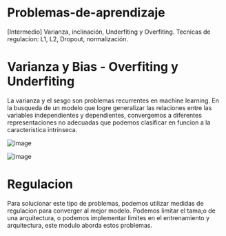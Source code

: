 # Problemas-de-aprendizaje
[Intermedio] Varianza, inclinación, Underfiting y Overfiting. Tecnicas de regulacion: L1, L2, Dropout, normalización.

# Varianza y Bias - Overfiting y Underfiting
La varianza y el sesgo son problemas recurrentes en machine learning. En la busqueda de un modelo que logre generalizar las relaciones entre las variables independientes y dependientes, convergemos a diferentes representaciones no adecuadas que podemos clasificar en funcion a la caracteristica intrinseca.

![image](https://media.licdn.com/dms/image/v2/C4E22AQH1UrwEMcBRfg/feedshare-shrink_2048_1536/feedshare-shrink_2048_1536/0/1653026422242?e=2147483647&v=beta&t=UIctBj9TdQeEWho68EZYJHr89lraDxUzhT4mucI33Rg)

![image](https://i.stack.imgur.com/eVFct.png)

# Regulacion
Para solucionar este tipo de problemas, podemos utilizar medidas de regulacion para converger al mejor modelo. Podemos limitar el tama;o de una arquitectura, o podemos implementar limites en el entrenamiento y arquitectura, este modulo aborda estos problemas.

